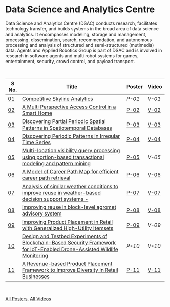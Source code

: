 # Data Science and Analytics Centre

Data Science and Analytics Centre (DSAC) conducts research, facilitates technology transfer, and builds systems in the broad area of data science and analytics. It encompasses modeling, storage and management, processing, dissemination, search, recommendation, and autonomous processing and analysis of structured and semi-structured (mutimedia) data. Agents and Applied Robotics Group is part of DSAC and is involved in research in software agents and multi robot systems for games, entertainment, security, crowd control, and payload transport.

<br>

| S No. | Title                                                                                                                          | Poster | Video  |
| ----- | ------------------------------------------------------------------------------------------------------------------------------ | ------ | ------ |
| [01]  | [Competitive Skyline Analytics][01]                                                                                            | *P-01* | *V-01* |
| [02]  | [A Multi Perspective Access Control in a Smart Home][02]                                                                       | [P-02] | [V-02] |
| [03]  | [Discovering Partial Periodic Spatial Patterns in Spatiotemporal Databases][03]                                                | [P-03] | [V-03] |
| [04]  | [Discovering Periodic Patterns in Irregular Time Series][04]                                                                   | [P-04] | [V-04] |
| [05]  | [Multi-location visibility query processing using portion-based transactional modeling and pattern mining][05]                 | [P-05] | *V-05* |
| [06]  | [A Model of Career Path Map for efficient career path retrieval][06]                                                           | [P-06] | [V-06] |
| [07]  | [Analysis of similar weather conditions to improve reuse in weather-based decision support systems -][07]                      | [P-07] | [V-07] |
| [08]  | [Improving reuse in block-level agromet advisory system][08]                                                                   | [P-08] | [V-08] |
| [09]  | [Improving Product Placement in Retail with Generalized High-Utility Itemsets][09]                                             | [P-09] | *V-09* |
| [10]  | [Design and Testbed Experiments of Blockchain-Based Security Framework for IoT-Enabled Drone-Assisted Wildlife Monitoring][10] | *P-10* | *V-10* |
| [11]  | [A Revenue-based Product Placement Framework to Improve Diversity in Retail Businesses][11]                                    | [P-11] | [V-11] |

<br>

[All Posters](https://photos.app.goo.gl/91rjuVQ2sAXLvybS6),
[All Videos](https://www.youtube.com/playlist?list=PLNEveYilIj1CUW2PGA7uc73XArIR1Otww)


[01]: https://github.com/iiithf/rnd-showcase-2021/blob/main/DSAC/01.%20Competitive%20Skyline%20Analytics.md
[02]: https://github.com/iiithf/rnd-showcase-2021/blob/main/DSAC/02.%20A%20Multi%20Perspective%20Access%20Control%20in%20a%20Smart%20Home.md
[03]: https://github.com/iiithf/rnd-showcase-2021/blob/main/DSAC/03.%20Discovering%20Partial%20Periodic%20Spatial%20Patterns%20in%20Spatiotemporal%20Databases.md
[04]: https://github.com/iiithf/rnd-showcase-2021/blob/main/DSAC/04.%20Discovering%20Periodic%20Patterns%20in%20Irregular%20Time%20Series.md
[05]: https://github.com/iiithf/rnd-showcase-2021/blob/main/DSAC/05.%20Multi-location%20visibility%20query%20processing%20using%20portion-based%20transactional%20modeling%20and%20pattern%20mining.md
[06]: https://github.com/iiithf/rnd-showcase-2021/blob/main/DSAC/06.%20A%20Model%20of%20Career%20Path%20Map%20for%20efficient%20career%20path%20retrieval.md
[07]: https://github.com/iiithf/rnd-showcase-2021/blob/main/DSAC/07.%20Analysis%20of%20similar%20weather%20conditions%20to%20improve%20reuse%20in%20weather-based%20decision%20support%20systems%20-.md
[08]: https://github.com/iiithf/rnd-showcase-2021/blob/main/DSAC/08.%20Improving%20reuse%20in%20block-level%20agromet%20advisory%20system.md
[09]: https://github.com/iiithf/rnd-showcase-2021/blob/main/DSAC/09.%20Improving%20Product%20Placement%20in%20Retail%20with%20Generalized%20High-Utility%20Itemsets.md
[10]: https://github.com/iiithf/rnd-showcase-2021/blob/main/DSAC/10.%20Design%20and%20Testbed%20Experiments%20of%20Blockchain-Based%20Security%20Framework%20for%20IoT-Enabled%20Drone-Assisted%20Wildlife%20Monitoring.md
[11]: https://github.com/iiithf/rnd-showcase-2021/blob/main/DSAC/11.%20A%20Revenue-based%20Product%20Placement%20Framework%20to%20Improve%20Diversity%20in%20Retail%20Businesses.md

[P-02]: 02.%20A%20Multi%20Perspective%20Access%20Control%20in%20a%20Smart%20Home.pdf
[P-03]: 03.%20Discovering%20Partial%20Periodic%20Spatial%20Patterns%20in%20Spatiotemporal%20Databases.pdf
[P-04]: 04.%20Discovering%20Periodic%20Patterns%20in%20Irregular%20Time%20Series.pdf
[P-05]: 05.%20Multi-location%20visibility%20query%20processing%20using%20portion-based%20transactional%20modeling%20and%20pattern%20mining.pdf
[P-06]: 06.%20A%20Model%20of%20Career%20Path%20Map%20for%20efficient%20career%20path%20retrieval.pdf
[P-07]: 07.%20Analysis%20of%20similar%20weather%20conditions%20to%20improve%20reuse%20in%20weather-based%20decision%20support%20systems%20-.pdf
[P-08]: 08.%20Improving%20reuse%20in%20block-level%20agromet%20advisory%20system.pdf
[P-09]: 09.%20Improving%20Product%20Placement%20in%20Retail%20with%20Generalized%20High-Utility%20Itemsets.pdf
[P-11]: 11.%20A%20Revenue-based%20Product%20Placement%20Framework%20to%20Improve%20Diversity%20in%20Retail%20Businesses.pdf

[V-02]: https://youtu.be/njSdapvs4Vg
[V-03]: https://youtu.be/q0tCWOeDPJ0
[V-04]: https://youtu.be/aPkWUZs4tSU
[V-06]: https://youtu.be/bEVK6wao00Q
[V-07]: https://youtu.be/bPZ5SBgCrRg
[V-08]: https://youtu.be/MwHSI9DSSb4
[V-11]: https://youtu.be/bkmzBmNmM24
